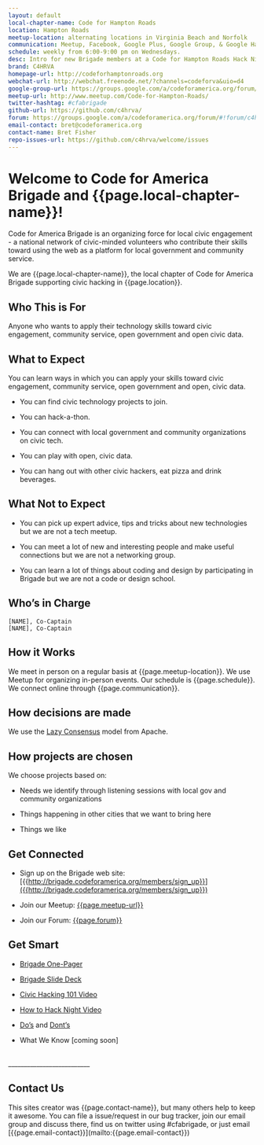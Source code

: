 ```yaml
---
layout: default
local-chapter-name: Code for Hampton Roads
location: Hampton Roads
meetup-location: alternating locations in Virginia Beach and Norfolk
communication: Meetup, Facebook, Google Plus, Google Group, & Google Hangouts
schedule: weekly from 6:00-9:00 pm on Wednesdays.
desc: Intro for new Brigade members at a Code for Hampton Roads Hack Night
brand: C4HRVA
homepage-url: http://codeforhamptonroads.org
webchat-url: http://webchat.freenode.net/?channels=codeforva&uio=d4
google-group-url: https://groups.google.com/a/codeforamerica.org/forum/#!forum/c4hrva
meetup-url: http://www.meetup.com/Code-for-Hampton-Roads/
twitter-hashtag: #cfabrigade
github-url: https://github.com/c4hrva/
forum: https://groups.google.com/a/codeforamerica.org/forum/#!forum/c4hrva
email-contact: bret@codeforamerica.org
contact-name: Bret Fisher
repo-issues-url: https://github.com/c4hrva/welcome/issues
---
```

# Welcome to Code for America Brigade and {{page.local-chapter-name}}!

Code for America Brigade is an organizing force for local civic engagement - a national network of civic-minded volunteers who contribute their skills toward using the web as a platform for local government and community service.

We are {{page.local-chapter-name}}, the local chapter of Code for America Brigade supporting civic hacking in {{page.location}}.

## Who This is For
Anyone who wants to apply their technology skills toward civic engagement, community service, open government and open civic data.

## What to Expect
You can learn ways in which you can apply your skills toward civic engagement, community service, open government and open, civic data.

* You can find civic technology projects to join.

* You can hack-a-thon.

* You can connect with local government and community organizations on civic tech.

* You can play with open, civic data.

* You can hang out with other civic hackers, eat pizza and drink beverages.

## What Not to Expect

* You can pick up expert advice, tips and tricks about new technologies but we are not a tech meetup.

* You can meet a lot of new and interesting people and make useful connections but we are not a networking group.

* You can learn a lot of things about coding and design by participating in Brigade but we are not a code or design school.

## Who’s in Charge
    [NAME], Co-Captain
    [NAME], Co-Captain

## How it Works

We meet in person on a regular basis at {{page.meetup-location}}. We use Meetup for organizing in-person events. Our schedule is {{page.schedule}}. We connect online through {{page.communication}}.

## How decisions are made

We use the [Lazy Consensus](http://rave.apache.org/docs/governance/lazyConsensus.html) model from Apache.

## How projects are chosen

We choose projects based on:

* Needs we identify through listening sessions with local gov and community organizations

* Things happening in other cities that we want to bring here

* Things we like

## Get Connected

* Sign up on the Brigade web site: [{{http://brigade.codeforamerica.org/members/sign_up}}]({{http://brigade.codeforamerica.org/members/sign_up}})

* Join our Meetup: [{{page.meetup-url}}]({{page.meetup-url}})

* Join our Forum: [{{page.forum}}]({{page.forum}})

## Get Smart

* [Brigade One-Pager](https://docs.google.com/document/d/1OY0s8BJR9A2aW1ivlNACTbi0dWOh9njYpHp53G1shFs/edit)

* [Brigade Slide Deck](https://docs.google.com/presentation/d/1MSyVMauTv4HcPcgXmF2l-Afzjw35UfieCj5mKDK7fvY/edit#slide=id.p)

* [Civic Hacking 101 Video](http://www.youtube.com/watch?v=wH6LnW_qjeI)

* [How to Hack Night Video](http://www.youtube.com/watch?v=ge6AQVG36mQ)

* [Do’s](http://www.codeforamerica.org/2013/01/23/do-this-lessons-from-brigade-year-one/) and [Dont’s](http://www.codeforamerica.org/2013/02/27/lessons-learned-from-brigade-year-one-dont-do-this/)

* What We Know [coming soon]

<br/>
__________________________

<h2 id="contact">Contact Us</h2>
This sites creator was {{page.contact-name}}, but many others help to keep it awesome. You can file a issue/request in our bug tracker, join our email group and discuss there, find us on twitter using #cfabrigade, or just email [{{page.email-contact}}](mailto:{{page.email-contact}})

